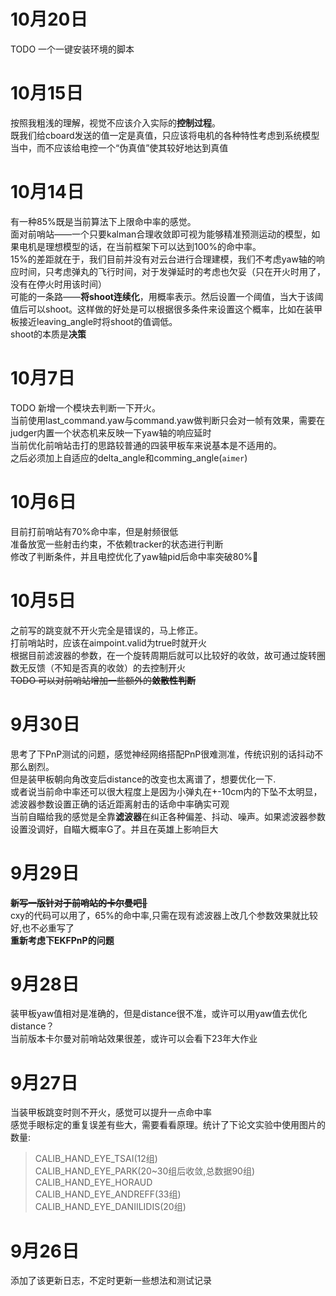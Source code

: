 # 10月20日
TODO 一个一键安装环境的脚本

# 10月15日
按照我粗浅的理解，视觉不应该介入实际的**控制过程**。  
既我们给cboard发送的值一定是真值，只应该将电机的各种特性考虑到系统模型当中，而不应该给电控一个“伪真值”使其较好地达到真值

# 10月14日
有一种85%既是当前算法下上限命中率的感觉。  
面对前哨站——一个只要kalman合理收敛即可视为能够精准预测运动的模型，如果电机是理想模型的话，在当前框架下可以达到100%的命中率。  
15%的差距就在于，我们目前并没有对云台进行合理建模，我们不考虑yaw轴的响应时间，只考虑弹丸的飞行时间，对于发弹延时的考虑也欠妥（只在开火时用了，没有在停火时用该时间）  
可能的一条路——**将shoot连续化**，用概率表示。然后设置一个阈值，当大于该阈值后可以shoot。这样做的好处是可以根据很多条件来设置这个概率，比如在装甲板接近leaving_angle时将shoot的值调低。  
shoot的本质是**决策**

# 10月7日
TODO 新增一个模块去判断一下开火。  
当前使用last_command.yaw与command.yaw做判断只会对一帧有效果，需要在judger内置一个状态机来反映一下yaw轴的响应延时  
当前优化前哨站击打的思路较普通的四装甲板车来说基本是不适用的。  
之后必须加上自适应的delta_angle和comming_angle(`aimer`)

# 10月6日
目前打前哨站有70%命中率，但是射频很低  
准备放宽一些射击约束，不依赖tracker的状态进行判断  
修改了判断条件，并且电控优化了yaw轴pid后命中率突破80%🥰

# 10月5日
之前写的跳变就不开火完全是错误的，马上修正。  
打前哨站时，应该在aimpoint.valid为true时就开火  
根据目前滤波器的参数，在一个旋转周期后就可以比较好的收敛，故可通过旋转圈数无反馈（不知是否真的收敛）的去控制开火  
~~TODO 可以对前哨站增加一些额外的**敛散性判断**~~

# 9月30日
思考了下PnP测试的问题，感觉神经网络搭配PnP很难测准，传统识别的话抖动不那么剧烈。  
但是装甲板朝向角改变后distance的改变也太离谱了，想要优化一下.  
或者说当前命中率还可以很大程度上是因为小弹丸在+-10cm内的下坠不太明显，滤波器参数设置正确的话近距离射击的话命中率确实可观  
当前自瞄给我的感觉是全靠**滤波器**在纠正各种偏差、抖动、噪声。如果滤波器参数设置没调好，自瞄大概率G了。并且在英雄上影响巨大

# 9月29日
~~**新写一版针对于前哨站的卡尔曼吧🤯**~~  
cxy的代码可以用了，65%的命中率,只需在现有滤波器上改几个参数效果就比较好,也不必重写了  
**重新考虑下EKFPnP的问题**

# 9月28日
装甲板yaw值相对是准确的，但是distance很不准，或许可以用yaw值去优化distance？  
当前版本卡尔曼对前哨站效果很差，或许可以会看下23年大作业

# 9月27日
当装甲板跳变时则不开火，感觉可以提升一点命中率  
感觉手眼标定的重复误差有些大，需要看看原理。统计了下论文实验中使用图片的数量:
>   CALIB_HAND_EYE_TSAI(12组)        
    CALIB_HAND_EYE_PARK(20~30组后收敛,总数据90组)  
    CALIB_HAND_EYE_HORAUD    
    CALIB_HAND_EYE_ANDREFF(33组)    
    CALIB_HAND_EYE_DANIILIDIS(20组)

# 9月26日
添加了该更新日志，不定时更新一些想法和测试记录